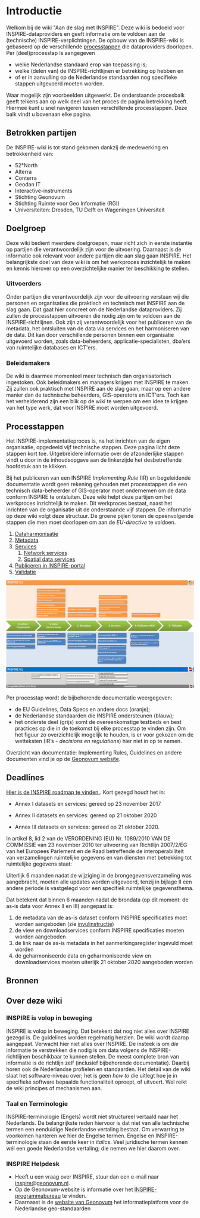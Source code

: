 # Introductie
Welkom bij de wiki "Aan de slag met INSPIRE". Deze wiki is bedoeld voor INSPIRE-dataproviders en geeft informatie om te voldoen aan de (technische) INSPIRE-verplichtingen. De opbouw van de INSPIRE-wiki is gebaseerd op de verschillende [processtappen](#processtappen) die dataproviders doorlopen. Per (deel)processtap is aangegeven
- welke Nederlandse standaard erop van toepassing is;
- welke (delen van) de INSPIRE-richtlijnen er betrekking op hebben en
- of er in aanvulling op de Nederlandse standaarden nog specifieke stappen uitgevoerd moeten worden.

Waar mogelijk zijn voorbeelden uitgewerkt. De onderstaande procesbalk geeft telkens aan op welk deel van het proces de pagina betrekking heeft. Hiermee kunt u snel navigeren tussen verschillende processtappen. Deze balk vindt u bovenaan elke pagina.

## Betrokken partijen
De INSPIRE-wiki is tot stand gekomen dankzij de medewerking en betrokkenheid van:
- 52°North
- Alterra
- Conterra
- Geodan IT
- Interactive-instruments
- Stichting Geonovum
- Stichting Ruimte voor Geo Informatie (RGI)
- Universiteiten: Dresden, TU Delft en Wageningen Universiteit

## Doelgroep
Deze wiki bedient meerdere doelgroepen, maar richt zich in eerste instantie op partijen die verantwoordelijk zijn voor de uitvoering. Daarnaast is de informatie ook relevant voor andere partijen die aan slag gaan INSPIRE. Het belangrijkste doel van deze wiki is om het werkproces inzichtelijk te maken en kennis hierover op een overzichtelijke manier ter beschikking te stellen.

### Uitvoerders
Onder partijen die verantwoordelijk zijn voor de uitvoering verstaan wij die personen en organisaties die praktisch en technisch met INSPIRE aan de slag gaan. Dat gaat hier concreet om de Nederlandse dataproviders. Zij zullen de processtappen uitvoeren die nodig zijn om te voldoen aan de INSPIRE-richtlijnen. Ook zijn zij verantwoordelijk voor het publiceren van de metadata, het ontsluiten van de data via services en het harmoniseren van de data. Dit kan door verschillende personen binnen een organisatie uitgevoerd worden, zoals data-beheerders, applicatie-specialisten, dba’ers van ruimtelijke databases en ICT'ers.

### Beleidsmakers
De wiki is daarmee momenteel meer technisch dan organisatorisch ingestoken. Ook beleidmakers en managers krijgen met INSPIRE te maken. Zij zullen ook praktisch met INSPIRE aan de slag gaan, maar op een andere manier dan de technische beheerders, GIS-operators en ICT'ers. Toch kan het verhelderend zijn een blik op de wiki te werpen om een idee te krijgen van het type werk, dat voor INSPIRE moet worden uitgevoerd.

## Processtappen
Het INSPIRE-implementatieproces is, na het inrichten van de eigen organisatie, opgedeeld vijf technische stappen. Deze pagina licht deze stappen kort toe. Uitgebreidere informatie over de afzonderlijke stappen vindt u door in de inhoudsopgave aan de linkerzijde het desbetreffende hoofdstuk aan te klikken.

Bij het publiceren van een INSPIRE *Implementing Rule* (IR) en begeleidende documentatie wordt geen rekening gehouden met processtappen die een technisch data-beheerder of GIS-operator moet ondernemen om de data conform INSPIRE te ontsluiten. Deze wiki helpt deze partijen om het werkproces inzichtelijk te maken. Dit werkproces bestaat, naast het inrichten van de organisatie uit de onderstaande vijf stappen. De informatie op deze wiki volgt deze structuur. De groene pijlen tonen de opeenvolgende stappen die men moet doorlopen om aan de *EU-directive* te voldoen.

1. [Dataharmonisatie](#dataharmonisatie)
2. [Metadata](#dataharmonisatie)
3. [Services](#services)
	1. [Network services](#network-services)
	2. [Spatial data services](#spatial-data-services)
4. [Publiceren in INSPIRE-portal](#publiceren)
5. [Validatie](#validatie)

![processtapplaatje](media/processtappen5.png "Processtappen voor implementeren van INSPIRE binnen een organisatie")

Per processtap wordt de bijbehorende documentatie weergegeven:
- de EU Guidelines, Data Specs en andere docs (oranje);
- de Nederlandse standaarden die INSPIRE ondersteunen  (blauw);
- het onderste deel (grijs) somt de overeenkomstige testbeds en best practices op die in de toekomst bij elke processtap te vinden zijn.
Om het figuur zo overzichtelijk mogelijk te houden, is er voor gekozen om de wetteksten (IR’s - *decisions en regulations*) hier niet in op te nemen. 

Overzicht van documentatie: Implementing Rules, Guidelines en andere documenten vind je op de [Geonovum website](https://www.geonovum.nl/geo-standaarden/inspire-europese-leefomgeving).

## Deadlines
[Hier is de INSPIRE roadmap te vinden.](https://inspire.ec.europa.eu/road-map-graphic/32443). Kort gezegd houdt het in:

<aside class="note">

- Annex I datasets en services: gereed op 23 november 2017

- Annex II datasets en services: gereed op 21 oktober 2020

- Annex III datasets en services: gereed op 21 oktober 2020.
</aside>

In artikel 8, lid 2 van de VERORDENING (EU) Nr. 1089/2010 VAN DE COMMISSIE van 23 november 2010 ter uitvoering van Richtlijn 2007/2/EG van het Europees Parlement en de Raad betreffende de interoperabiliteit van verzamelingen ruimtelijke gegevens en van diensten met betrekking tot ruimtelijke gegevens staat:

Uiterlijk 6 maanden nadat de wijziging in de brongegevensverzameling was aangebracht, moeten alle updates worden uitgevoerd, tenzij in bijlage II een andere periode is vastgelegd voor een specifiek ruimtelijke gegevensthema.

Dat betekent dat binnen 6 maanden nadat de brondata (op dit moment: de as-is data voor Annex II en III) aangepast is:

1. de metadata van de as-is dataset conform INSPIRE specificaties moet worden aangeboden (zie [invulinstructie](#invulinstructie-voor-datasets))
2. de view en downloadservices conform INSPIRE specificaties moeten worden aangeboden
3. de link naar de as-is metadata in het aanmerkingsregister ingevuld moet worden
4. de geharmoniseerde data en geharmoniseerde view en downloadservices moeten uiterlijk 21 oktober 2020 aangeboden worden

## Bronnen

## Over deze wiki
### INSPIRE is volop in beweging
INSPIRE is volop in beweging. Dat betekent dat nog niet alles over INSPIRE gezegd is. De guidelines worden regelmatig herzien. De wiki wordt daarop aangepast. Verwacht hier niet alles over INSPIRE. De insteek is om *die* informatie te verstrekken die nodig is om data volgens de INSPIRE-richtlijnen beschikbaar te kunnen stellen. De meest complete bron van informatie is de richtlijn zelf (inclusief bijbehorende documentatie). Daarbij horen ook de Nederlandse profielen en standaarden. Het detail van de wiki slaat het software-niveau over; het is geen *how to* die uitlegt hoe je in specifieke software bepaalde functionaliteit oproept, of uitvoert. Wel reikt de wiki principes of mechanismen aan.

### Taal en Terminologie
INSPIRE-terminologie (Engels) wordt niet structureel vertaald naar het Nederlands. De belangrijkste reden hiervoor is dat niet van alle technische termen een eenduidige Nederlandse vertaling bestaat. Om verwarring te voorkomen hanteren we hier de Engelse termen. Engelse en INSPIRE-terminologie staan de eerste keer in *italics*. Veel juridische termen kennen wél een goede Nederlandse vertaling; die nemen we hier daarom over.

### INSPIRE Helpdesk
- Heeft u een vraag over INSPIRE, stuur dan een e-mail naar inspire@geonovum.nl.
- Op de Geonovum-website is informatie over het [INSPIRE-programmabureau](https://www.geonovum.nl/geo-standaarden/inspire-europese-leefomgeving) te vinden.
- Daarnaast is de [website van Geonovum](https://www.geonovum.nl/) het informatieplatform voor de Nederlandse geo-standaarden